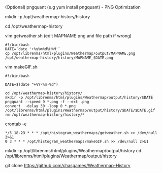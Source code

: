 (Optional) pngquant (e.g yum install pngquant) - PNG Optimization

mkdir -p /opt/weathermap-history/history

cd /opt/weathermap-history

vim getweather.sh (edit MAPNAME.png and file path if wrong)
```
#!/bin/bash
DATE=`date '+%y%m%d%H%M'`
cp /opt/librenms/html/plugins/Weathermap/output/MAPNAME.png /opt/weathermap-history/history/MAPNAME_$DATE.png
```

vim makeGIF.sh
```
#!/bin/bash

DATE=$(date "+%Y-%m-%d")

cd /opt/weathermap-history/history/
mkdir -p /opt/librenms/html/plugins/Weathermap/output/history/$DATE
pngquant --speed 9 *.png -f --ext .png
convert  -delay 30 -loop 0 *.png /opt/librenms/html/plugins/Weathermap/output/history/$DATE/$DATE.gif
rm /opt/weathermap-history/history/*
```

crontab -e
```
*/5 18-23 * * * /opt/histogram_weathermaps/getweather.sh >> /dev/null 2>&1
0 3 * * * /opt/histogram_weathermaps/makeGIF.sh >> /dev/null 2>&1
```


mkdir -p /opt/librenms/html/plugins/Weathermap/output/history
cd /opt/librenms/html/plugins/Weathermap/output/history

git clone https://github.com/chasgames/Weathermap-History
